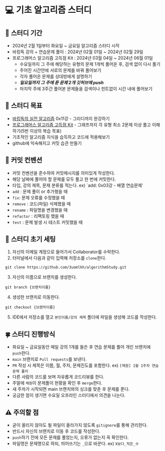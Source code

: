 # 💻 기초 알고리즘 스터디

## 📅 스터디 기간
- 2024년 2월 1일부터 화요일 ~ 금요일 알고리즘 스터디 시작
- 바킹독 강의 + 연습문제 풀이 : 2024년 02월 01일 ~ 2024년 02월 29일
- 프로그래머스 알고리즘 고득점 Kit : 2024년 03월 04일 ~ 2024년 06월 01일
  - 수요일까지 그 주에 해당하는 유형의 문제 1개씩 풀어온 후, 검색 없이 다시 풀기
  - 주어진 시간안에 서로의 문제를 바꿔 풀어보기
  - 각자 풀어온 문제를 상대방에게 설명하기
  - ***일요일까지 그 주에 푼 문제 2개 깃허브에 push***
  - 마지막 주에 3주간 풀어본 문제들을 검색이나 힌트없이 시간 내에 풀어보기

## 🎯 스터디 목표
- [바킹독의 실전 알고리즘](https://youtube.com/playlist?list=PLtqbFd2VIQv4O6D6l9HcD732hdrnYb6CY&feature=shared) 0x11강 - 그리디까지 완강하기
- [프로그래머스 알고리즘 고득점 Kit](https://school.programmers.co.kr/learn/challenges?tab=algorithm_practice_kit) - 그래프까지 각 유형 최소 2문제 이상 풀고 이해하기(5번 이상의 복습 목표)
- 기초적인 알고리즘 지식을 습득하고 코드에 적용해보기
- github에 익숙해지고 커밋 습관 만들기

## 📓 커밋 컨벤션
- 커밋 컨벤션을 준수하여 커밋메시지를 의미있게 작성한다.
- 해당 날짜에 풀어야 할 문제를 모두 풀고 한 번에 커밋한다.
- 타입, 강의 제목, 문제 분류를 적는다. ex) `add: 0x03강 - 배열 연습문제'
- `add` : 문제 풀이 or 추가했을 때
- `fix`: 문제 오류를 수정했을 때
- `remove` : 코드(파일) 삭제했을 때
- `rename` : 파일명을 변경했을 때
- `refactor` : 리팩토링 했을 때
- `test` : 문제 발생 시 테스트 커밋했을 때

## 🌱 스터디 초기 세팅
1. 자신의 이메일 계정으로 들어가서 Collaborator를 수락한다.
2. 터미널에서 다음과 같이 입력해 저장소를 `clone`한다.
```
git clone https://github.com/3uomlkh/algorithmStudy.git
```
3. 자신의 이름으로 브랜치를 생성한다.
```
git branch {브랜치이름}
```
4. 생성한 브랜치로 이동한다.
```
git checkout {브랜치이름}
```
5. IDE에서 저장소를 열고 `본인이름/강의 제목` 폴더에 파일을 생성해 코드를 작성한다.

## 🍀 스터디 진행방식
- 화요일 ~ 금요일동안 매일 강의 1개를 들은 후 연습 문제를 풀어 개인 브랜치에 `push`한다.
- `main` 브랜치로 `Pull requests`를 보낸다.
- `PR` 작성 시 제목은 이름, 월, 주차, 문제진도를 포함한다. ex) `[채원] 1월 1주차 연습 문제 풀이`
- 다른 사람의 코드를 보며 자유롭게 코드리뷰를 한다.
- 주말에 `채원`이 문제풀이 현황을 확인 후 `merge`한다.
- 새 주차가 시작되면 main 브랜치와의 싱크를 맞춘 후 문제를 푼다.
- 궁금한 점이 생기면 수요일 오프라인 스터디에서 의견을 나눈다.

## ⚠️ 주의할 점
- 굳이 올리지 않아도 될 파일이 올라가지 않도록 `gitignore`를 통해 관리한다.
- 반드시 자신의 브랜치로 이동 후 코드를 작성한다.
- `push`하기 전에 모든 문제를 풀었는지, 오류가 없는지 꼭 확인한다.
- 파일명은 문제명으로 하되, 띄어쓰기는 `_`으로 바꾼다. ex) `X보다_작은_수`
